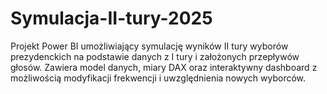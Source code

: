 # Symulacja-II-tury-2025
Projekt Power BI umożliwiający symulację wyników II tury wyborów prezydenckich na podstawie danych z I tury i założonych przepływów głosów. Zawiera model danych, miary DAX oraz interaktywny dashboard z możliwością modyfikacji frekwencji i uwzględnienia nowych wyborców.
